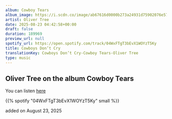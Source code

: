 ```yaml
---
album: Cowboy Tears
album_image: https://i.scdn.co/image/ab67616d0000b273a24931d75902076e575aa7a4
artist: Oliver Tree
date: 2025-08-23 04:42:58+00:00
draft: false
duration: 189969
preview_url: null
spotify_url: https://open.spotify.com/track/04WxFTgT3bEvX1WOYzT5Ky
title: Cowboys Don’t Cry
translationKey: Cowboys Don’t Cry-Cowboy Tears-Oliver Tree
type: music
---
```



## Oliver Tree on the album Cowboy Tears

You can listen [here](https://open.spotify.com/track/04WxFTgT3bEvX1WOYzT5Ky)

{{% spotify "04WxFTgT3bEvX1WOYzT5Ky" small %}}

added on August 23, 2025